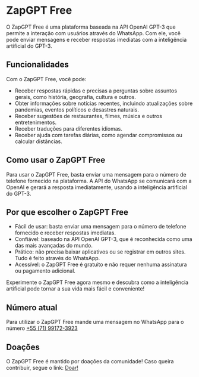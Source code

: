 # ZapGPT Free

O ZapGPT Free é uma plataforma baseada na API OpenAI GPT-3 que permite a interação com usuários através do WhatsApp. Com ele, você pode enviar mensagens e receber respostas imediatas com a inteligência artificial do GPT-3.

## Funcionalidades

Com o ZapGPT Free, você pode:

- Receber respostas rápidas e precisas a perguntas sobre assuntos gerais, como história, geografia, cultura e outros.
- Obter informações sobre notícias recentes, incluindo atualizações sobre pandemias, eventos políticos e desastres naturais.
- Receber sugestões de restaurantes, filmes, música e outros entretenimentos.
- Receber traduções para diferentes idiomas.
- Receber ajuda com tarefas diárias, como agendar compromissos ou calcular distâncias.

## Como usar o ZapGPT Free

Para usar o ZapGPT Free, basta enviar uma mensagem para o número de telefone fornecido na plataforma. A API do WhatsApp se comunicará com a OpenAI e gerará a resposta imediatamente, usando a inteligência artificial do GPT-3.

## Por que escolher o ZapGPT Free

- Fácil de usar: basta enviar uma mensagem para o número de telefone fornecido e receber respostas imediatas.
- Confiável: baseado na API OpenAI GPT-3, que é reconhecida como uma das mais avançadas do mundo.
- Prático: não precisa baixar aplicativos ou se registrar em outros sites. Tudo é feito através do WhatsApp.
- Acessível: o ZapGPT Free é gratuito e não requer nenhuma assinatura ou pagamento adicional.

Experimente o ZapGPT Free agora mesmo e descubra como a inteligência artificial pode tornar a sua vida mais fácil e conveniente!

## Número atual

Para utilizar o ZapGPT Free mande uma mensagem no WhatsApp para o número [+55 (71) 99172-3923](https://api.whatsapp.com/send?phone=5571991723923)

## Doações

O ZapGPT Free é mantido por doações da comunidade! Caso queira contribuir, segue o link:
[Doar!](https://nubank.com.br/pagar/6a40h/fbsQGxChan)
